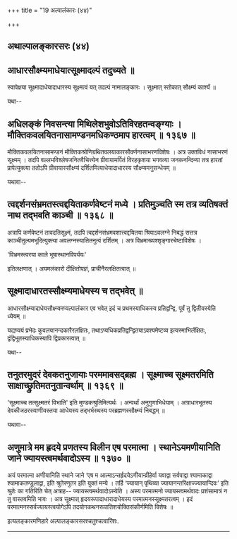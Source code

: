 +++
title = "19 अल्पालंकारः (४४)"

+++


## अथाल्पालङ्कारसरः (४४)

## आधारसौक्ष्म्यमाधेयात्सूक्ष्मादल्पं तदुच्यते ॥

स्वापेक्षया सूक्ष्मादाधेयादाधारस्य सूक्ष्मत्वं यत् तदल्पं नामालङ्कारः ।
सूक्ष्मात् स्तोकात् सौक्ष्म्यं कार्श्यं ॥

यथा--



## अधिलङ्कं निवसन्त्या मिथिलेशभुवोऽतिविरहतन्वङ्ग्याः । मौक्तिकवलयितनासामण्डनमधिकण्ठमाप हारत्वम् ॥ १३६७ ॥

मौक्तिकवलयितनासामण्डनं मौक्तिकश्रोणिग्रथितवलयाकारसौवर्णनासाभरणविशेषः ।
अत्र उक्तविधं नासाभरणं सूक्ष्मम् । तदपि वल्लभविश्लेषजनितवैचित्त्येन
ग्रीवायामर्पितं विरहकृशया भगवत्या जनकनन्दिन्या तत्र हारतां
प्रापेत्युक्त्या ततोऽपि ग्रीवायास्सौक्ष्म्यं दर्शितमित्याधेयादाधारस्य
सौक्ष्म्यमनुसन्धेयम् ॥

यथावा--



## त्वद्दर्शनसंभ्रमतस्त्वद्दयिताकर्णवेष्टनं मध्ये । प्रतिमुञ्चति स्म तत्र व्यतिषक्तं नाथ तद्भवति काञ्ची ॥ १३६८ ॥

अत्रापि कर्णवेष्टनं तावदतिसूक्ष्मं, तदपि
त्वद्दर्शनसंभ्रमवशात्त्वद्दयितया श्रियाऽवलग्ने निबद्धं सत्तत्र
काञ्चीतुल्यमभूदित्युक्त्या अवलग्नस्यातितनुत्वं दर्शितम् । अत्र
विभ्रमाख्यश्शृङ्गारचेष्टाविशेषः ।

'विभ्रमस्त्वरया काले भूषास्थानविपर्ययः'

इतिलक्षणात् । अयमलंकारो दीक्षितोपज्ञं, प्राचीनैरलक्षितत्वात् ॥



## सूक्ष्मादाधारतस्सौक्ष्म्यमाधेयस्य च तद्भवेत् ॥

आधारसौक्ष्म्यादाधेयसौक्ष्म्यमप्यल्पालंकार एव भवेत् इदं च
प्रथमस्याधिकस्य प्रतिद्वन्द्वि, पूर्वं तु द्वितीयस्येति ध्येयम् ॥

यद्यप्ययं प्रभेदः कुवलयानन्दकारैरलक्षितः,
तथाऽप्यधिकप्रतिद्वन्द्वितयाऽवश्यमेष्टव्य इत्यस्माभिर्लक्षितः,
द्वंद्विभूतस्याधिकस्यापि द्विप्रकारत्वात् ॥

यथा--



## तनुतरमुदरं देवकतनुजायाः परममावसद्ब्रह्म । सूक्ष्माच्च सूक्ष्मतरमिति साक्षाच्छ्रुतिमतनुतान्वर्थाम् ॥ १३६९ ॥

'सूक्ष्माच्च तत्सुक्ष्मतरं विभाति' इति मुण्डकश्रुतिमित्यर्थः ।
अन्वर्थां अनुगुणाभिधेयाम् । अत्राधारभूतस्य देवकीजठरस्याणीयस्तया आधेयस्य
तद्भर्भस्थस्य परब्रह्मणस्सौक्ष्म्यं निबद्धम् ॥

यथावा--



## अणुमात्रे मम हृदये प्रणतस्य विलीन एष परमात्मा । स्थानेऽयमणीयानिति जाने ज्यायस्त्वमर्थवादोऽस्य ॥ १३७० ॥

अयं परमात्मा अणीयानिति स्थाने जाने ‘एष म
आत्माऽन्तर्हृदयेऽणीयान्व्रीहेर्वा यवाद्वा सर्वपाद्वा श्यामाकाद्वा
श्यामाकतण्डुलाद्वा, इति श्रुतेरणुतर इति युक्तं मन्ये । तर्हि ‘ज्यायान्
पृथिव्या ज्यायानन्तरिक्षाज्ज्यायान्दिवः’ इति श्रुतेः का गतिरिति चेत्
अत्राह-- ज्यायस्त्वमर्थवादोऽस्येति । अस्य परमात्मनो ज्यायस्त्वमर्थवादः
प्रशंसामात्रं न तु वास्तवमिति भावः । अत्र सूक्ष्मात्
हृदयरूपादाधारादाधेयस्य परमात्मनस्सूक्ष्मतरत्वम् । इदं
परमात्मनस्सर्वज्यायस्त्वयोगेऽपि तदयोगकथनरूपातिशयोक्तिसंकीर्णमिति विशेषः
॥

इत्यलङ्कारमणिहारे अल्पालङ्कारसरश्चतुश्चत्वारिंशः.

------------------------------------------------------------------------

